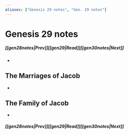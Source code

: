 ```yaml
---
aliases: ["Genesis 29 notes", "Gen. 29 notes"]
---
```

# Genesis 29 notes
##### <span class=arrow-left></span>[[gen28notes|Prev]]<span class=navigation-separator></span>[[gen29|Read]]<span class=navigation-separator></span>[[gen30notes|Next]]<span class=arrow-right></span>
- 
## The Marriages of Jacob
- 
## The Family of Jacob
- 
##### <span class=arrow-left></span>[[gen28notes|Prev]]<span class=navigation-separator></span>[[gen29|Read]]<span class=navigation-separator></span>[[gen30notes|Next]]<span class=arrow-right></span>
